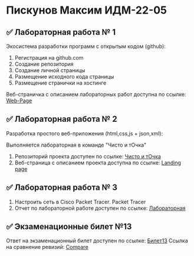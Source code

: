 # Пискунов Максим ИДМ-22-05

## ✅ Лабораторная работа № 1

Экосистема разработки программ с открытым кодом (github):

1. Регистрация на github.com
2. Создание репозитория
3. Создание личной страницы
4. Размещение исходного кода страницы
5. Размещение странички на хостинге

Веб-страничка с описанием лабораторных работ доступна по ссылке: [Web-Page](https://Lozbik.github.io/IT-labs/)

## ✅ Лабораторная работа № 2

Разработка простого веб-приложения (html,css,js + json,xml):

Выполняется лабораторная в команде "Чисто и тОчка"

1. Репозиторий проекта доступен по ссылке: [Чисто и тОчка](https://github.com/MakyHaky/ChistoTochka)
2. Веб-страница с описанием проекта доступна по ссылке: [Landing page](https://github.com/MakyHaky/ChistoTochka/wiki)

## ✅ Лабораторная работа № 3
1. Настроить сеть в Сisco Packet Tracer. Packet Tracer
2. Отчет по лабораторной работе доступен по ссылке: [Лабораторная](https://disk.yandex.ru/i/xVmlN7Z9GsLSfg)

## ✅ Экзаменационные билет №13

Ответ на экзаменационный билет доступен по ссылке: [Билет13](https://github.com/stankin/inet-2022/wiki/exam13)
Ссылка на сравнение ревизий: [Compare](https://github.com/stankin/inet-2022/wiki/exam13/_compare/d9e4b379ded353d77157a97421cbd217f1d2cb07)
